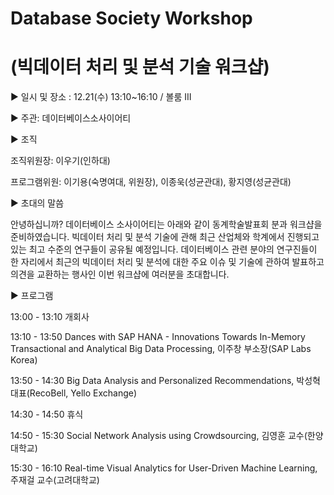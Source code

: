 # Database Society Workshop
# (빅데이터 처리 및 분석 기술 워크샵)

▶ 일시 및 장소 : 12.21(수) 13:10~16:10 / 볼룸 III

▶ 주관: 데이터베이스소사이어티
    
▶	조직

조직위원장: 이우기(인하대)

프로그램위원: 이기용(숙명여대, 위원장), 이종욱(성균관대), 황지영(성균관대)

▶	초대의 말씀

안녕하십니까? 데이터베이스 소사이어티는 아래와 같이 동계학술발표회 분과 워크샵을 준비하였습니다. 빅데이터 처리 및 분석 기술에 관해 최근 산업체와 학계에서 진행되고 있는 최고 수준의 연구들이 공유될 예정입니다. 데이터베이스 관련 분야의 연구진들이 한 자리에서 최근의 빅데이터 처리 및 분석에 대한 주요 이슈 및 기술에 관하여 발표하고 의견을 교환하는 행사인 이번 워크샵에 여러분을 초대합니다.

▶	프로그램

13:00 - 13:10 개회사

13:10 - 13:50 Dances with SAP HANA - Innovations Towards In-Memory Transactional and Analytical Big Data Processing, 이주창 부소장(SAP Labs Korea)

13:50 - 14:30 Big Data Analysis and Personalized Recommendations, 박성혁 대표(RecoBell, Yello Exchange)

14:30 - 14:50 휴식

14:50 - 15:30 Social Network Analysis using Crowdsourcing, 김영훈 교수(한양대학교)

15:30 - 16:10 Real-time Visual Analytics for User-Driven Machine Learning, 주재걸 교수(고려대학교)
    
